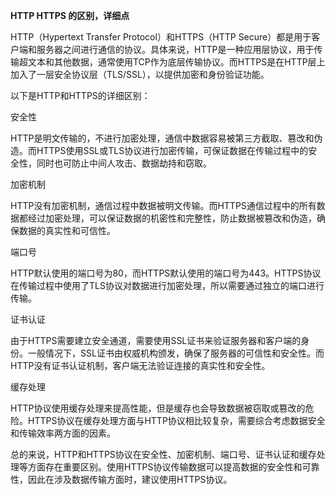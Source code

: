 **HTTP HTTPS 的区别，详细点**

HTTP（Hypertext Transfer Protocol）和HTTPS（HTTP Secure）都是用于客户端和服务器之间进行通信的协议。具体来说，HTTP是一种应用层协议，用于传输超文本和其他数据，通常使用TCP作为底层传输协议。而HTTPS是在HTTP层上加入了一层安全协议层（TLS/SSL），以提供加密和身份验证功能。

以下是HTTP和HTTPS的详细区别：

安全性

HTTP是明文传输的，不进行加密处理，通信中数据容易被第三方截取、篡改和伪造。而HTTPS使用SSL或TLS协议进行加密传输，可保证数据在传输过程中的安全性，同时也可防止中间人攻击、数据劫持和窃取。

加密机制

HTTP没有加密机制，通信过程中数据被明文传输。而HTTPS通信过程中的所有数据都经过加密处理，可以保证数据的机密性和完整性，防止数据被篡改和伪造，确保数据的真实性和可信性。

端口号

HTTP默认使用的端口号为80，而HTTPS默认使用的端口号为443。HTTPS协议在传输过程中使用了TLS协议对数据进行加密处理，所以需要通过独立的端口进行传输。

证书认证

由于HTTPS需要建立安全通道，需要使用SSL证书来验证服务器和客户端的身份。一般情况下，SSL证书由权威机构颁发，确保了服务器的可信性和安全性。而HTTP没有证书认证机制，客户端无法验证连接的真实性和安全性。

缓存处理

HTTP协议使用缓存处理来提高性能，但是缓存也会导致数据被窃取或篡改的危险。HTTPS协议在缓存处理方面与HTTP协议相比较复杂，需要综合考虑数据安全和传输效率两方面的因素。

总的来说，HTTP和HTTPS协议在安全性、加密机制、端口号、证书认证和缓存处理等方面存在重要区别。使用HTTPS协议传输数据可以提高数据的安全性和可靠性，因此在涉及数据传输方面时，建议使用HTTPS协议。